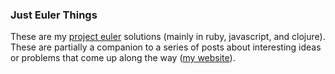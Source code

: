 ### Just Euler Things

These are my [project euler](https://projecteuler.net) solutions (mainly in
ruby, javascript, and clojure).  These are partially a companion to a series of
posts about interesting ideas or problems that come up along the way
([my website](http://willfaurot.com)).
